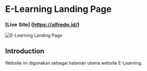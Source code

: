# E-Learning Landing Page

### [Live Site] (https://alfredo.id/)

![E-Learning Landing Page](https://i.ibb.co/dtmVgGS/E-Learning.png)

## Introduction
Website ini digunakan sebagai halaman utama website E-Learning.

